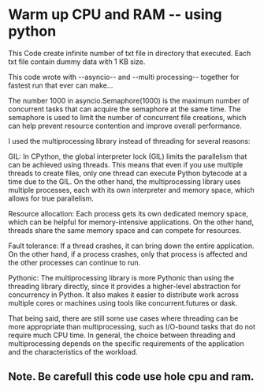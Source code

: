 Warm up CPU and RAM -- using python
=========================================================================

This Code create infinite number of txt file in directory that executed.
Each txt file contain dummy data with 1 KB size.

This code wrote with --asyncio-- and --multi processing-- together for fastest run that ever can make...

The number 1000 in asyncio.Semaphore(1000) is the maximum number of concurrent tasks that can acquire the semaphore at the same time. The semaphore is used to limit the number of concurrent file creations, which can help prevent resource contention and improve overall performance.



I used the multiprocessing library instead of threading for several reasons:

GIL: In CPython, the global interpreter lock (GIL) limits the parallelism that can be achieved using threads. This means that even if you use multiple threads to create files, only one thread can execute Python bytecode at a time due to the GIL. On the other hand, the multiprocessing library uses multiple processes, each with its own interpreter and memory space, which allows for true parallelism.

Resource allocation: Each process gets its own dedicated memory space, which can be helpful for memory-intensive applications. On the other hand, threads share the same memory space and can compete for resources.

Fault tolerance: If a thread crashes, it can bring down the entire application. On the other hand, if a process crashes, only that process is affected and the other processes can continue to run.

Pythonic: The multiprocessing library is more Pythonic than using the threading library directly, since it provides a higher-level abstraction for concurrency in Python. It also makes it easier to distribute work across multiple cores or machines using tools like concurrent.futures or dask.

That being said, there are still some use cases where threading can be more appropriate than multiprocessing, such as I/O-bound tasks that do not require much CPU time. In general, the choice between threading and multiprocessing depends on the specific requirements of the application and the characteristics of the workload.


Note. Be carefull this code use hole cpu and ram.
---------------------------------------------------
